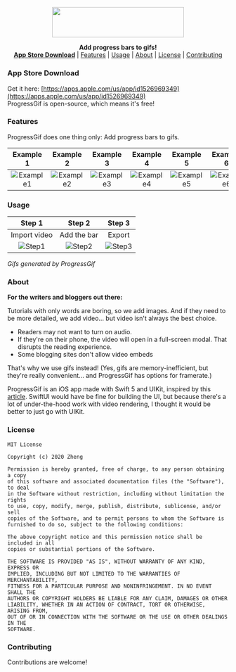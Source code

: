 <p align="center">
  <img width="300" height="69.20668058455" src="https://raw.githubusercontent.com/aheze/ProgressGif/main/Assets/GitHub/Logo/LogoWithText.png">
</p>

<p align="center">
  <b>Add progress bars to gifs!</b><br>
  <a href="https://apps.apple.com/us/app/id1526969349"><b>App Store Download</b></a> |
  <a href="#features">Features</a> |
  <a href="#usage">Usage</a> |
  <a href="#about">About</a> |
  <a href="#icense">License</a> |
  <a href="#contributing">Contributing</a>
  <br>
</p>

### App Store Download
Get it here: [https://apps.apple.com/us/app/id1526969349](https://apps.apple.com/us/app/id1526969349)<br>ProgressGif is open-source, which means it's free!

### Features
ProgressGif does one thing only: Add progress bars to gifs.

| Example 1 | Example 2 | Example 3 | Example 4 | Example 5 | Example 6 |
| :-------------: |:-------------:| :-----:| :-----:| :-----:| :-----:|
| ![Example1] | ![Example2] | ![Example3] | ![Example4] | ![Example5] | ![Example6] |

### Usage

| Step 1        | Step 2           | Step 3  |
| :-------------: |:-------------:| :-----:|
| Import video      | Add the bar | Export |
| ![Step1] | ![Step2] |![Step3] |

*Gifs generated by ProgressGif*

### About
**For the writers and bloggers out there:**

Tutorials with only words are boring, so we add images. And if they need to be more detailed, we add video... but video isn't always the best choice.
- Readers may not want to turn on audio.
- If they're on their phone, the video will open in a full-screen modal. That disrupts the reading experience.
- Some blogging sites don't allow video embeds

That's why we use gifs instead! (Yes, gifs are memory-inefficient, but they're really convenient... and ProgressGif has options for framerate.)

ProgressGif is an iOS app made with Swift 5 and UIKit, inspired by this [article](https://www.excelcampus.com/tips-shortcuts/add-progress-bar-to-gif/). SwiftUI would have be fine for building the UI, but because there's a lot of under-the-hood work with video rendering, I thought it would be better to just go with UIKit.

### License
```
MIT License

Copyright (c) 2020 Zheng

Permission is hereby granted, free of charge, to any person obtaining a copy
of this software and associated documentation files (the "Software"), to deal
in the Software without restriction, including without limitation the rights
to use, copy, modify, merge, publish, distribute, sublicense, and/or sell
copies of the Software, and to permit persons to whom the Software is
furnished to do so, subject to the following conditions:

The above copyright notice and this permission notice shall be included in all
copies or substantial portions of the Software.

THE SOFTWARE IS PROVIDED "AS IS", WITHOUT WARRANTY OF ANY KIND, EXPRESS OR
IMPLIED, INCLUDING BUT NOT LIMITED TO THE WARRANTIES OF MERCHANTABILITY,
FITNESS FOR A PARTICULAR PURPOSE AND NONINFRINGEMENT. IN NO EVENT SHALL THE
AUTHORS OR COPYRIGHT HOLDERS BE LIABLE FOR ANY CLAIM, DAMAGES OR OTHER
LIABILITY, WHETHER IN AN ACTION OF CONTRACT, TORT OR OTHERWISE, ARISING FROM,
OUT OF OR IN CONNECTION WITH THE SOFTWARE OR THE USE OR OTHER DEALINGS IN THE
SOFTWARE.
```
### Contributing
Contributions are welcome!

[example1]: https://raw.githubusercontent.com/aheze/ProgressGif/main/Assets/GitHub/Examples/13A3607F-1BE9-4CB4-9642-3155EB44D1BE.gif
[example2]: https://raw.githubusercontent.com/aheze/ProgressGif/main/Assets/GitHub/Examples/4EFA4E62-E533-4244-A469-27B771878CCF.gif
[example3]: https://raw.githubusercontent.com/aheze/ProgressGif/main/Assets/GitHub/Examples/56CC30DC-21BE-4A28-81C0-EC310D0CF79F.gif
[example4]: https://raw.githubusercontent.com/aheze/ProgressGif/main/Assets/GitHub/Examples/9A57452A-4934-48A9-BEC5-0C1278402FE8.gif
[example5]: https://raw.githubusercontent.com/aheze/ProgressGif/main/Assets/GitHub/Examples/C5EBDFA4-C310-4942-9F11-1AC22F46F283.gif
[example6]: https://raw.githubusercontent.com/aheze/ProgressGif/main/Assets/GitHub/Examples/F327A3EF-D38C-42C9-82C3-7C5A7C0866AE.gif

[step1]: https://raw.githubusercontent.com/aheze/ProgressGif/main/Assets/GitHub/Usage/Step1.gif
[step2]: https://raw.githubusercontent.com/aheze/ProgressGif/main/Assets/GitHub/Usage/Step2.gif
[step3]: https://raw.githubusercontent.com/aheze/ProgressGif/main/Assets/GitHub/Usage/Step3.gif
